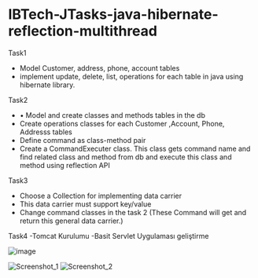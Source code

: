 # IBTech-JTasks-java-hibernate-reflection-multithread
 
 Task1
  - Model Customer, address, phone, account tables
  - implement update, delete, list, operations for each table in java using hibernate library.
  

 Task2 
  - • Model and create classes and methods tables in the db 
  - Create operations classes for each Customer ,Account, Phone, Addresss tables
  - Define command as class-method pair 
  - Create a CommandExecuter class. This class gets command name and find related class and method from db and execute this class and method using reflection API
 
  Task3
   - Choose a Collection for implementing data carrier
   - This data carrier must support key/value
   - Change command classes in the task 2 (These Command will get and return this general data carrier.)


  Task4
   -Tomcat Kurulumu
   -Basit Servlet Uygulaması geliştirme
   
   
   ![image](https://user-images.githubusercontent.com/78312646/211751340-4c185e41-fd4f-4345-9f72-34e56a5ee837.png)

 
 
 
![Screenshot_1](https://user-images.githubusercontent.com/78312646/211749342-17853ece-13ee-4a44-81cf-9b54144f4c37.png)
![Screenshot_2](https://user-images.githubusercontent.com/78312646/211749357-a6413697-ac4b-453b-be07-52d0f40e4ca9.png)
